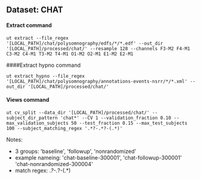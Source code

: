 ## Dataset: CHAT

#### Extract command
```
ut extract --file_regex '[LOCAL_PATH]/chat/polysomnography/edfs/*/*.edf' --out_dir '[LOCAL_PATH]/processed/chat/' --resample 128 --channels F3-M2 F4-M1 C3-M2 C4-M1 T3-M2 T4-M1 O1-M2 O2-M1 E1-M2 E2-M1
```

####Extract hypno command
```
ut extract_hypno --file_regex '[LOCAL_PATH]/chat/polysomnography/annotations-events-nsrr/*/*.xml' --out_dir '[LOCAL_PATH]/processed/chat/'
```

#### Views command
```
ut cv_split --data_dir '[LOCAL_PATH]/processed/chat/' --subject_dir_pattern 'chat*' --CV 1 --validation_fraction 0.10 --max_validation_subjects 50 --test_fraction 0.15 --max_test_subjects 100 --subject_matching_regex '.*?-.*?-(.*)'
```

Notes: 
- 3 groups: 'baseline', 'followup', 'nonrandomized'
- example nameing: 'chat-baseline-300001', 'chat-followup-300001'
                   'chat-nonrandomized-300004'
- match regex: .*?-.*?-(.*)
